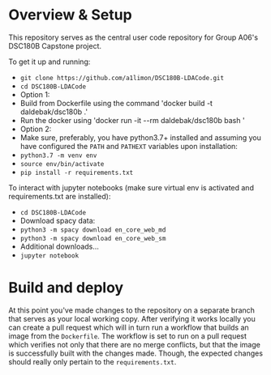 # Overview & Setup

This repository serves as the central user code repository for Group A06's DSC180B Capstone project.

To get it up and running:
- `git clone https://github.com/a1limon/DSC180B-LDACode.git`
- `cd DSC180B-LDACode`
- Option 1:
- Build from Dockerfile using the command 'docker build -t daldebak/dsc180b .'
- Run the docker using 'docker run -it --rm daldebak/dsc180b bash '
- Option 2: 
- Make sure, preferably, you have python3.7+ installed and assuming you have configured the `PATH` and `PATHEXT` variables upon installation:
- `python3.7 -m venv env`
- `source env/bin/activate`
- `pip install -r requirements.txt`

To interact with jupyter notebooks (make sure virtual env is activated and requirements.txt are installed):
- `cd DSC180B-LDACode`
-  Download spacy data: 
-  `python3 -m spacy download en_core_web_md`
-  `python3 -m spacy download en_core_web_sm`
-  Additional downloads...
-  `jupyter notebook`

# Build and deploy

At this point you've made changes to the repository on a separate branch that serves as your local working copy. After verifying it works locally you can create a pull request which will in turn run a workflow that builds an image from the `Dockerfile`. The workflow is set to run on a pull request which verifies not only that there are no merge conflicts, but that the image is successfully built with the changes made. Though, the expected changes should really only pertain to the `requirements.txt`.

